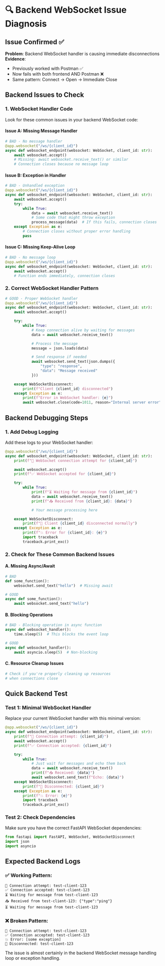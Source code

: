 # 🔍 Backend WebSocket Issue Diagnosis

## Issue Confirmed ✅

**Problem**: Backend WebSocket handler is causing immediate disconnections
**Evidence**:

- Previously worked with Postman ✅
- Now fails with both frontend AND Postman ❌
- Same pattern: Connect → Open → Immediate Close

## Backend Issues to Check

### 1. WebSocket Handler Code

Look for these common issues in your backend WebSocket code:

#### Issue A: Missing Message Handler

```python
# BAD - No message handler
@app.websocket("/ws/{client_id}")
async def websocket_endpoint(websocket: WebSocket, client_id: str):
    await websocket.accept()
    # Missing: await websocket.receive_text() or similar
    # Connection closes because no message loop
```

#### Issue B: Exception in Handler

```python
# BAD - Unhandled exception
@app.websocket("/ws/{client_id}")
async def websocket_endpoint(websocket: WebSocket, client_id: str):
    await websocket.accept()
    try:
        while True:
            data = await websocket.receive_text()
            # Some code that might throw exception
            process_message(data)  # If this fails, connection closes
    except Exception as e:
        # Connection closes without proper error handling
        pass
```

#### Issue C: Missing Keep-Alive Loop

```python
# BAD - No message loop
@app.websocket("/ws/{client_id}")
async def websocket_endpoint(websocket: WebSocket, client_id: str):
    await websocket.accept()
    # Function ends immediately, connection closes
```

### 2. Correct WebSocket Handler Pattern

```python
# GOOD - Proper WebSocket handler
@app.websocket("/ws/{client_id}")
async def websocket_endpoint(websocket: WebSocket, client_id: str):
    await websocket.accept()

    try:
        while True:
            # Keep connection alive by waiting for messages
            data = await websocket.receive_text()

            # Process the message
            message = json.loads(data)

            # Send response if needed
            await websocket.send_text(json.dumps({
                "type": "response",
                "data": "Message received"
            }))

    except WebSocketDisconnect:
        print(f"Client {client_id} disconnected")
    except Exception as e:
        print(f"Error in WebSocket handler: {e}")
        await websocket.close(code=1011, reason="Internal server error")
```

## Backend Debugging Steps

### 1. Add Debug Logging

Add these logs to your WebSocket handler:

```python
@app.websocket("/ws/{client_id}")
async def websocket_endpoint(websocket: WebSocket, client_id: str):
    print(f"🔄 WebSocket connection attempt for {client_id}")

    await websocket.accept()
    print(f"✅ WebSocket accepted for {client_id}")

    try:
        while True:
            print(f"⏳ Waiting for message from {client_id}")
            data = await websocket.receive_text()
            print(f"📥 Received from {client_id}: {data}")

            # Your message processing here

    except WebSocketDisconnect:
        print(f"👋 Client {client_id} disconnected normally")
    except Exception as e:
        print(f"💥 Error for {client_id}: {e}")
        import traceback
        traceback.print_exc()
```

### 2. Check for These Common Backend Issues

#### A. Missing Async/Await

```python
# BAD
def some_function():
    websocket.send_text("hello")  # Missing await

# GOOD
async def some_function():
    await websocket.send_text("hello")
```

#### B. Blocking Operations

```python
# BAD - Blocking operation in async function
async def websocket_handler():
    time.sleep(5)  # This blocks the event loop

# GOOD
async def websocket_handler():
    await asyncio.sleep(5)  # Non-blocking
```

#### C. Resource Cleanup Issues

```python
# Check if you're properly cleaning up resources
# when connections close
```

## Quick Backend Test

### Test 1: Minimal WebSocket Handler

Replace your current WebSocket handler with this minimal version:

```python
@app.websocket("/ws/{client_id}")
async def websocket_endpoint(websocket: WebSocket, client_id: str):
    print(f"🔄 Connection attempt: {client_id}")
    await websocket.accept()
    print(f"✅ Connection accepted: {client_id}")

    try:
        while True:
            # Just wait for messages and echo them back
            data = await websocket.receive_text()
            print(f"📥 Received: {data}")
            await websocket.send_text(f"Echo: {data}")
    except WebSocketDisconnect:
        print(f"👋 Disconnected: {client_id}")
    except Exception as e:
        print(f"💥 Error: {e}")
        import traceback
        traceback.print_exc()
```

### Test 2: Check Dependencies

Make sure you have the correct FastAPI WebSocket dependencies:

```python
from fastapi import FastAPI, WebSocket, WebSocketDisconnect
import json
import asyncio
```

## Expected Backend Logs

### ✅ Working Pattern:

```
🔄 Connection attempt: test-client-123
✅ Connection accepted: test-client-123
⏳ Waiting for message from test-client-123
📥 Received from test-client-123: {"type":"ping"}
⏳ Waiting for message from test-client-123
```

### ❌ Broken Pattern:

```
🔄 Connection attempt: test-client-123
✅ Connection accepted: test-client-123
💥 Error: [some exception]
👋 Disconnected: test-client-123
```

The issue is almost certainly in the backend WebSocket message handling loop or exception handling.
